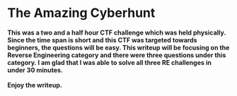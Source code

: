 # The Amazing Cyberhunt
**This was a two and a half hour CTF challenge which was held physically. Since the time span is short and this CTF was targeted towards beginners, the questions will be easy.
This writeup will be focusing on the Reverse Engineering category and there were three questions under this category. 
I am glad that I was able to solve all three RE challenges in under 30 minutes. 
<br><br> Enjoy the writeup.** 
